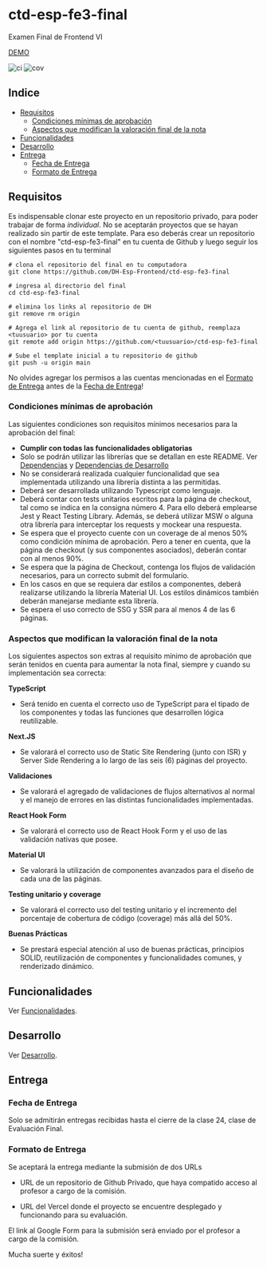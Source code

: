 # ctd-esp-fe3-final
Examen Final de Frontend VI

[DEMO](https://ctd-esp-fe3-final-huntpato.vercel.app/)

![ci](https://github.com/DH-Esp-Frontend/ctd-esp-fe3-final/actions/workflows/ci.yml/badge.svg)
![cov](https://github.com/DH-Esp-Frontend/ctd-esp-fe3-final/actions/workflows/coverage.yml/badge.svg)

## Indice
* [Requisitos](#requisitos)
  * [Condiciones mínimas de aprobación](#condiciones-mínimas-de-aprobación)
  * [Aspectos que modifican la valoración final de la nota](#aspectos-que-modifican-la-valoración-final-de-la-nota)
* [Funcionalidades](#funcionalidades)
* [Desarrollo](#desarrollo)
* [Entrega](#entrega)
  * [Fecha de Entrega](#fecha-de-entrega)
  * [Formato de Entrega](#formato-de-entrega)


## Requisitos

Es indispensable clonar este proyecto en un repositorio privado, para poder trabajar de forma *individual*. No se aceptarán proyectos que se hayan realizado sin partir de este template. Para eso deberás crear un repositorio con el nombre "ctd-esp-fe3-final" en tu cuenta de Github y luego seguir los siguientes pasos en tu terminal

```
# clona el repositorio del final en tu computadora
git clone https://github.com/DH-Esp-Frontend/ctd-esp-fe3-final 

# ingresa al directorio del final
cd ctd-esp-fe3-final

# elimina los links al repositorio de DH
git remove rm origin

# Agrega el link al repositorio de tu cuenta de github, reemplaza <tuusuario> por tu cuenta
git remote add origin https://github.com/<tuusuario>/ctd-esp-fe3-final

# Sube el template inicial a tu repositorio de github
git push -u origin main
```
No olvides agregar los permisos a las cuentas mencionadas en el [Formato de Entrega](#formato-de-entrega) antes de la [Fecha de Entrega](#fecha-de-entrega)!


### Condiciones mínimas de aprobación

Las siguientes condiciones son requisitos mínimos necesarios para la aprobación del final:

* **Cumplir con todas las funcionalidades obligatorias**
* Solo se podrán utilizar las librerías que se detallan en este README. Ver [Dependencias](docs/desarrollo.md#dependencias) y [Dependencias de Desarrollo](docs/desarrollo.md#dependencias-de-desarrollo)
* No se considerará realizada cualquier funcionalidad que sea implementada utilizando una librería distinta a las permitidas.
* Deberá ser desarrollada utilizando Typescript como lenguaje.
* Deberá contar con tests unitarios escritos para la página de checkout, tal como se indica en la consigna número 4. Para ello deberá emplearse Jest y React Testing Library. Además, se deberá utilizar MSW o alguna otra librería para interceptar los requests y mockear una respuesta.
* Se espera que el proyecto cuente con un coverage de al menos 50% como condición mínima de aprobación. Pero a tener en cuenta, que la página de checkout (y sus componentes asociados), deberán contar con al menos 90%.
* Se espera que la página de Checkout, contenga los flujos de validación necesarios, para un correcto submit del formulario.
* En los casos en que se requiera dar estilos a componentes, deberá realizarse utilizando la librería Material UI. Los estilos dinámicos también deberán manejarse mediante esta librería.
* Se espera el uso correcto de SSG y SSR para al menos 4 de las 6 páginas.


### Aspectos que modifican la valoración final de la nota

Los siguientes aspectos son extras al requisito mínimo de aprobación que serán tenidos en cuenta para aumentar la nota final, siempre y cuando su implementación sea correcta:

**TypeScript**
* Será tenido en cuenta el correcto uso de TypeScript para el tipado de los componentes y todas las funciones que desarrollen lógica reutilizable.

**Next.JS**
* Se valorará el correcto uso de Static Site Rendering (junto con ISR) y Server Side Rendering a lo largo de las seis (6) páginas del proyecto.

**Validaciones**
* Se valorará el agregado de validaciones de flujos alternativos al normal y el manejo de errores en las distintas funcionalidades implementadas.

**React Hook Form**
* Se valorará el correcto uso de React Hook Form y el uso de las validación nativas que posee.

**Material UI**
* Se valorará la utilización de componentes avanzados para el diseño de cada una de las páginas.

**Testing unitario y coverage**
* Se valorará el correcto uso del testing unitario y el incremento del porcentaje de cobertura de código (coverage) más allá del 50%.

**Buenas Prácticas**
* Se prestará especial atención al uso de buenas prácticas, principios SOLID, reutilización de componentes y funcionalidades comunes, y renderizado dinámico.

## Funcionalidades

Ver [Funcionalidades](docs/funcionalidades.md).
    
## Desarrollo

Ver [Desarrollo](docs/desarrollo.md).

## Entrega

### Fecha de Entrega

Solo se admitirán entregas recibidas hasta el cierre de la clase 24, clase de Evaluación Final. 

### Formato de Entrega

Se aceptará la entrega mediante la submisión de dos URLs 

* URL de un repositorio de Github Privado, que haya compatido acceso al profesor a cargo de la comisión.

* URL del Vercel donde el proyecto se encuentre desplegado y funcionando para su evaluación.

El link al Google Form para la submisión será enviado por el profesor a cargo de la comisión.

Mucha suerte y éxitos! 

